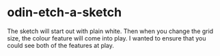 # odin-etch-a-sketch

The sketch will start out with plain white. Then when you change the grid size, the colour feature will come into play. I wanted to ensure that you could see both of the features at play.